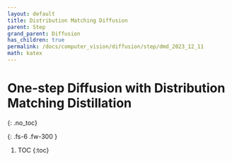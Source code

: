 ```yaml
---
layout: default
title: Distribution Matching Diffusion
parent: Step
grand_parent: Diffusion
has_children: true
permalink: /docs/computer_vision/diffusion/step/dmd_2023_12_11
math: katex
---
```


# One-step Diffusion with Distribution Matching Distillation
{: .no_toc}

<!-- [Pseudo Numerical Methods for Diffusion Models on Manifolds](https://arxiv.org/abs/2202.09778) -->
{: .fs-6 .fw-300 }

1. TOC
{:toc}


